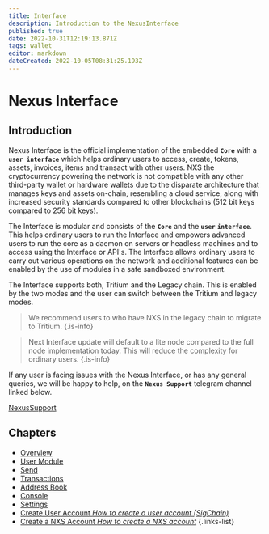 ```yaml
---
title: Interface
description: Introduction to the NexusInterface
published: true
date: 2022-10-31T12:19:13.871Z
tags: wallet
editor: markdown
dateCreated: 2022-10-05T08:31:25.193Z
---
```


# Nexus Interface

## **Introduction**

Nexus Interface is the official implementation of the embedded **`Core`** with a **`user interface`** which helps ordinary users to access, create, tokens, assets, invoices, items and transact with other users. NXS the cryptocurrency powering the network is not compatible with any other third-party wallet or hardware wallets due to the disparate architecture that manages keys and assets on-chain, resembling a cloud service, along with increased security standards compared to other blockchains (512 bit keys compared to 256 bit keys).

The Interface is modular and consists of the **`Core`** and the  **`user`** **`interface`**. This helps ordinary users to run the Interface and empowers advanced users to run the core as a daemon on servers or headless machines and to access using the Interface or API's. The Interface allows ordinary users to carry out various operations on the network and additional features can be enabled by the use of modules in a safe sandboxed environment.

The Interface supports both, Tritium and the Legacy chain. This is enabled by the two modes and the user can switch between the Tritium and legacy modes.


> We recommend users to who have NXS in the legacy chain to migrate to Tritium.
{.is-info}

> Next Interface update will default to a lite node compared to the full node implementation today. This will reduce the complexity for ordinary users.
{.is-info}

If any user is facing issues with the Nexus Interface, or has any general queries, we will be happy to help, on the **`Nexus Support`** telegram channel linked below.&#x20;

[NexusSupport](https://t.me/NexusSupport)

## Chapters

- [Overview](/en/guides/interface/overview)
- [User Module](/en/guides/interface/user-module)
- [Send](/en/guides/interface/send)
- [Transactions](/en/guides/interface/transactions)
- [Address Book](/en/guides/interface/address-book)
- [Console](/en/guides/interface/console)
- [Settings](/en/guides/interface/settings)
- [Create User Account *How to create a user account (SigChain)*](/en/guides/interface/create-user-account)
- [Create a NXS Account *How to create a NXS account*](/en/guides/interface/create-a-nxs-account)
{.links-list}
